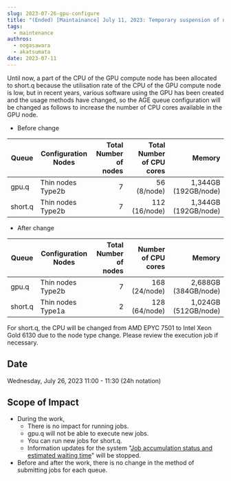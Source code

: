 ```yaml
---
slug: 2023-07-26-gpu-configure
title: "(Ended) [Maintainance] July 11, 2023: Temporary suspension of new job execution in GPU queues due to configuration changes on Wednesday, July 26, 2023"
tags:
  - maintenance
authros:
  - oogasawara
  - akatsumata
date: 2023-07-11
---
```


Until now, a part of the CPU of the GPU compute node has been allocated to short.q because the utilisation rate of the CPU of the GPU compute node is low, but in recent years, various software using the GPU has been created and the usage methods have changed, so the AGE queue configuration will be changed as follows to increase the number of CPU cores available in the GPU node.


- Before change

| Queue | Configuration Nodes | Total Number of nodes | Total Number of CPU cores | Memory |
| ---- | ---- | ----: | ----: | ----: |
| gpu.q |	Thin nodes Type2b | 7 | 56 (8/node) | 1,344GB (192GB/node) |
| short.q | 	Thin nodes Type2b | 7 | 112 (16/node) | 1,344GB (192GB/node) |


- After change

| Queue | Configuration Nodes | Total Number of nodes | Number of CPU cores | Memory |
| ---- | ---- | ----: | ----: | ----: |
| gpu.q | Thin nodes Type2b  | 7 | 168 (24/node) | 2,688GB (384GB/node)|
| short.q | Thin nodes Type1a | 2 |  128　(64/node) | 1,024GB (512GB/node) |

For short.q, the CPU will be changed from AMD EPYC 7501 to Intel Xeon Gold 6130 due to the node type change. Please review the execution job if necessary.

## Date

Wednesday, July 26, 2023 11:00 - 11:30 (24h notation)


## Scope of Impact

<ul>
<li>
During the work,

  <ul>
  <li>There is no impact for running jobs.</li>
  <li>gpu.q will not be able to execute new jobs.</li>
  <li>You can run new jobs for short.q.</li>
  <li>Information updates for the system "<a href="https://sc.ddbj.nig.ac.jp/en/operation/"><u>Job accumulation status and estimated waiting time</u></a>"  will be stopped.</li>
  </ul>

<li>
Before and after the work, there is no change in the method of submitting jobs for each queue.
</li>

</li>
</ul>
